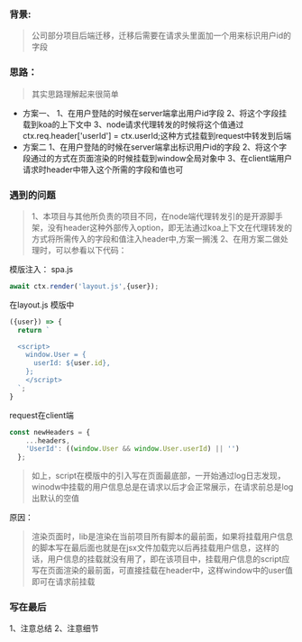 ### 背景:
> 公司部分项目后端迁移，迁移后需要在请求头里面加一个用来标识用户id的字段

### 思路：
> 其实思路理解起来很简单

* 方案一、
  1、在用户登陆的时候在server端拿出用户id字段
  2、将这个字段挂载到koa的上下文中
  3、node请求代理转发的时候将这个值通过ctx.req.header['userId'] = ctx.userId;这种方式挂载到request中转发到后端
* 方案二
  1、在用户登陆的时候在server端拿出标识用户id的字段
  2、将这个字段通过<script>window.User={}</script>的方式在页面渲染的时候挂载到window全局对象中
  3、在client端用户请求时header中带入这个所需的字段和值也可

### 遇到的问题
> 1、本项目与其他所负责的项目不同，在node端代理转发引的是开源脚手架，没有header这种外部传入option，即无法通过koa上下文在代理转发的方式将所需传入的字段和值注入header中,方案一搁浅
> 2、在用方案二做处理时，可以参看以下代码：

模版注入： spa.js
```javascript
await ctx.render('layout.js',{user});
```
在layout.js 模版中
```javascript
({user}) => {
  return `

  <script>
    window.User = {
      userId: ${user.id},
    };
    </script>
  `;
}
```
request在client端

```javascript
const newHeaders = {
    ...headers,
    'UserId': ((window.User && window.User.userId) || '')
  };
```
> 如上，script在模版中的引入写在页面最底部，一开始通过log日志发现，winodw中挂载的用户信息总是在请求以后才会正常展示，在请求前总是log出默认的空值

原因：
>渲染页面时，lib是渲染在当前项目所有脚本的最前面，如果将挂载用户信息的脚本写在最后面也就是在jsx文件加载完以后再挂载用户信息，这样的话，用户信息的挂载就没有用了，即在该项目中，挂载用户信息的script应写在页面渲染的最前面，可直接挂载在header中，这样window中的user值即可在请求前挂载

### 写在最后
1、注意总结
2、注意细节



